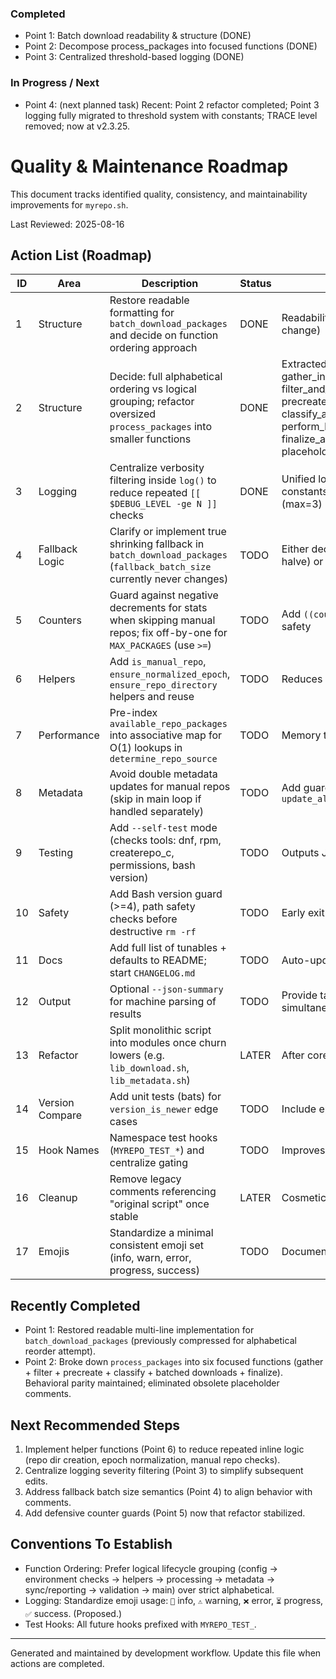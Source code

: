 ### Completed
* Point 1: Batch download readability & structure (DONE)
* Point 2: Decompose process_packages into focused functions (DONE)
* Point 3: Centralized threshold-based logging (DONE)
### In Progress / Next
* Point 4: (next planned task)
Recent: Point 2 refactor completed; Point 3 logging fully migrated to threshold system with constants; TRACE level removed; now at v2.3.25.
# Quality & Maintenance Roadmap

This document tracks identified quality, consistency, and maintainability improvements for `myrepo.sh`.

Last Reviewed: 2025-08-16

## Action List (Roadmap)

| ID | Area | Description | Status | Notes |
|----|------|-------------|--------|-------|
| 1 | Structure | Restore readable formatting for `batch_download_packages` and decide on function ordering approach | DONE | Readability restored (no logic change) |
| 2 | Structure | Decide: full alphabetical ordering vs logical grouping; refactor oversized `process_packages` into smaller functions | DONE | Extracted: gather_installed_packages, filter_and_prepare_packages, precreate_repository_directories, classify_and_queue_packages, perform_batched_downloads, finalize_and_report; placeholders removed |
| 3 | Logging | Centralize verbosity filtering inside `log()` to reduce repeated `[[ $DEBUG_LEVEL -ge N ]]` checks | DONE | Unified log(), added level constants, removed TRACE (max=3) |
| 4 | Fallback Logic | Clarify or implement true shrinking fallback in `batch_download_packages` (`fallback_batch_size` currently never changes) | TODO | Either decrement sizes (e.g. halve) or update comment |
| 5 | Counters | Guard against negative decrements for stats when skipping manual repos; fix off-by-one for `MAX_PACKAGES` (use `>=`) | TODO | Add `((count<0)) && count=0` safety |
| 6 | Helpers | Add `is_manual_repo`, `ensure_normalized_epoch`, `ensure_repo_directory` helpers and reuse | TODO | Reduces duplication |
| 7 | Performance | Pre-index `available_repo_packages` into associative map for O(1) lookups in `determine_repo_source` | TODO | Memory trade-off acceptable |
| 8 | Metadata | Avoid double metadata updates for manual repos (skip in main loop if handled separately) | TODO | Add guard in `update_all_repository_metadata` |
| 9 | Testing | Add `--self-test` mode (checks tools: dnf, rpm, createrepo_c, permissions, bash version) | TODO | Outputs JSON/exit codes |
|10 | Safety | Add Bash version guard (>=4), path safety checks before destructive `rm -rf` | TODO | Early exit with message |
|11 | Docs | Add full list of tunables + defaults to README; start `CHANGELOG.md` | TODO | Auto-update on version bump |
|12 | Output | Optional `--json-summary` for machine parsing of results | TODO | Provide table + JSON simultaneously |
|13 | Refactor | Split monolithic script into modules once churn lowers (e.g. `lib_download.sh`, `lib_metadata.sh`) | LATER | After core refactors |
|14 | Version Compare | Add unit tests (bats) for `version_is_newer` edge cases | TODO | Include epoch handling |
|15 | Hook Names | Namespace test hooks (`MYREPO_TEST_*`) and centralize gating | TODO | Improves clarity |
|16 | Cleanup | Remove legacy comments referencing "original script" once stable | LATER | Cosmetic |
|17 | Emojis | Standardize a minimal consistent emoji set (info, warn, error, progress, success) | TODO | Document legend |

## Recently Completed

* Point 1: Restored readable multi-line implementation for `batch_download_packages` (previously compressed for alphabetical reorder attempt).
* Point 2: Broke down `process_packages` into six focused functions (gather + filter + precreate + classify + batched downloads + finalize). Behavioral parity maintained; eliminated obsolete placeholder comments.

## Next Recommended Steps

1. Implement helper functions (Point 6) to reduce repeated inline logic (repo dir creation, epoch normalization, manual repo checks).
2. Centralize logging severity filtering (Point 3) to simplify subsequent edits.
3. Address fallback batch size semantics (Point 4) to align behavior with comments.
4. Add defensive counter guards (Point 5) now that refactor stabilized.

## Conventions To Establish

* Function Ordering: Prefer logical lifecycle grouping (config → environment checks → helpers → processing → metadata → sync/reporting → validation → main) over strict alphabetical.
* Logging: Standardize emoji usage: `📘` info, `⚠️` warning, `❌` error, `⏳` progress, `✅` success. (Proposed.)
* Test Hooks: All future hooks prefixed with `MYREPO_TEST_`.

---
Generated and maintained by development workflow. Update this file when actions are completed.

